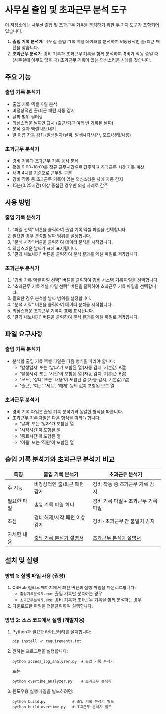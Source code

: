 # 사무실 출입 및 초과근무 분석 도구

이 저장소에는 사무실 출입 및 초과근무 기록을 분석하기 위한 두 가지 도구가 포함되어 있습니다.

1. **출입 기록 분석기**: 사무실 출입 기록 엑셀 데이터를 분석하여 비정상적인 출/퇴근 패턴을 찾습니다.
2. **초과근무 분석기**: 경비 기록과 초과근무 기록을 함께 분석하여 경비가 작동 중일 때(사무실에 아무도 없을 때) 초과근무 기록이 있는 의심스러운 사례를 찾습니다.

## 주요 기능

### 출입 기록 분석기

- 출입 기록 엑셀 파일 분석
- 비정상적인 출/퇴근 패턴 자동 감지
- 날짜 범위 필터링
- 의심스러운 날짜만 표시 (출근/퇴근 여러 번 기록된 날짜)
- 분석 결과 엑셀 내보내기
- 열 이름 자동 감지 (발생일자/날짜, 발생시각/시간, 모드/상태/내용)

### 초과근무 분석기

- 경비 기록과 초과근무 기록 동시 분석
- 평일 9:00-18:00를 정규 근무시간으로 간주하고 초과근무 시간 자동 계산
- 새벽 4시를 기준으로 근무일 구분
- 경비 작동 중 초과근무 기록이 있는 의심스러운 사례 자동 감지
- 15분(0.25시간) 이상 중첩된 경우만 의심 사례로 간주

## 사용 방법

### 출입 기록 분석기

1. "파일 선택" 버튼을 클릭하여 출입 기록 엑셀 파일을 선택합니다.
2. 필요한 경우 분석할 날짜 범위를 설정합니다.
3. "분석 시작" 버튼을 클릭하여 데이터 분석을 시작합니다.
4. 의심스러운 날짜가 표에 표시됩니다.
5. "결과 내보내기" 버튼을 클릭하여 분석 결과를 엑셀 파일로 저장합니다.

### 초과근무 분석기

1. "경비 기록 엑셀 파일 선택" 버튼을 클릭하여 경비 시스템 기록 파일을 선택합니다.
2. "초과근무 기록 엑셀 파일 선택" 버튼을 클릭하여 초과근무 기록 파일을 선택합니다.
3. 필요한 경우 분석할 날짜 범위를 설정합니다.
4. "분석 시작" 버튼을 클릭하여 데이터 분석을 시작합니다.
5. 의심스러운 초과근무 기록이 표에 표시됩니다.
6. "결과 내보내기" 버튼을 클릭하여 분석 결과를 엑셀 파일로 저장합니다.

## 파일 요구사항

### 출입 기록 분석기

- 분석할 출입 기록 엑셀 파일은 다음 형식을 따라야 합니다:
  - '발생일자' 또는 '날짜'가 포함된 열 (자동 감지, 기본값: A열)
  - '발생시각' 또는 '시간'이 포함된 열 (자동 감지, 기본값: B열)
  - '모드', '상태' 또는 '내용'이 포함된 열 (자동 감지, 기본값: I열)
  - '출근', '퇴근', '세트', '해제' 등의 값이 포함된 모드 열

### 초과근무 분석기

- 경비 기록 파일은 출입 기록 분석기와 동일한 형식을 따릅니다.
- 초과근무 기록 파일은 다음 형식을 따라야 합니다:
  - '날짜' 또는 '일자'가 포함된 열
  - '시작시간'이 포함된 열
  - '종료시간'이 포함된 열
  - '이름' 또는 '직원'이 포함된 열

## 출입 기록 분석기와 초과근무 분석기 비교

| 특징        | 출입 기록 분석기                     | 초과근무 분석기                                       |
| ----------- | ------------------------------------ | ----------------------------------------------------- |
| 주 기능     | 비정상적인 출/퇴근 패턴 감지         | 경비 작동 중 초과근무 기록 감지                       |
| 필요한 파일 | 출입 기록 파일 하나                  | 경비 기록 파일 + 초과근무 기록 파일                   |
| 초점        | 경비 해제/시작 패턴 이상 감지        | 경비-초과근무 간 불일치 감지                          |
| 자세한 내용 | [출입 기록 분석기 설명서](README.md) | [초과근무 분석기 설명서](README_overtime_analyzer.md) |

## 설치 및 실행

### 방법 1: 실행 파일 사용 (권장)

1. GitHub 릴리스 페이지에서 최신 버전의 실행 파일을 다운로드합니다:
   - `출입기록분석기.exe`: 출입 기록만 분석하는 경우
   - `초과근무분석기.exe`: 경비 기록과 초과근무 기록을 함께 분석하는 경우
2. 다운로드한 파일을 더블클릭하여 실행합니다.

### 방법 2: 소스 코드에서 실행 (개발자용)

1. Python과 필요한 라이브러리를 설치합니다:

   ```
   pip install -r requirements.txt
   ```

2. 원하는 프로그램을 실행합니다:

   ```
   python access_log_analyzer.py  # 출입 기록 분석기
   ```

   또는

   ```
   python overtime_analyzer.py    # 초과근무 분석기
   ```

3. 윈도우용 실행 파일을 빌드하려면:
   ```
   python build.py            # 출입 기록 분석기 빌드
   python build_overtime.py   # 초과근무 분석기 빌드
   ```
